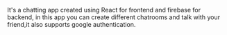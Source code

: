 It's a chatting app created using React for frontend and firebase for backend, in this app you can create different chatrooms and talk with your friend,it also supports google authentication.

